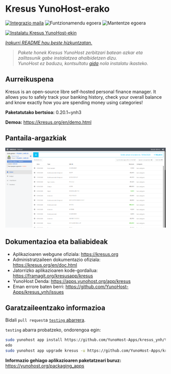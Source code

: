 <!--
Ohart ongi: README hau automatikoki sortu da <https://github.com/YunoHost/apps/tree/master/tools/readme_generator>ri esker
EZ editatu eskuz.
-->

# Kresus YunoHost-erako

[![Integrazio maila](https://dash.yunohost.org/integration/kresus.svg)](https://dash.yunohost.org/appci/app/kresus) ![Funtzionamendu egoera](https://ci-apps.yunohost.org/ci/badges/kresus.status.svg) ![Mantentze egoera](https://ci-apps.yunohost.org/ci/badges/kresus.maintain.svg)

[![Instalatu Kresus YunoHost-ekin](https://install-app.yunohost.org/install-with-yunohost.svg)](https://install-app.yunohost.org/?app=kresus)

*[Irakurri README hau beste hizkuntzatan.](./ALL_README.md)*

> *Pakete honek Kresus YunoHost zerbitzari batean azkar eta zailtasunik gabe instalatzea ahalbidetzen dizu.*  
> *YunoHost ez baduzu, kontsultatu [gida](https://yunohost.org/install) nola instalatu ikasteko.*

## Aurreikuspena

Kresus is an open-source libre self-hosted personal finance manager. It allows you to safely track your banking history, check your overall balance and know exactly how you are spending money using categories!


**Paketatutako bertsioa:** 0.20.1~ynh3

**Demoa:** <https://kresus.org/en/demo.html>

## Pantaila-argazkiak

![Kresus(r)en pantaila-argazkia](./doc/screenshots/screenshot.png)

## Dokumentazioa eta baliabideak

- Aplikazioaren webgune ofiziala: <https://kresus.org>
- Administratzaileen dokumentazio ofiziala: <https://kresus.org/en/doc.html>
- Jatorrizko aplikazioaren kode-gordailua: <https://framagit.org/kresusapp/kresus>
- YunoHost Denda: <https://apps.yunohost.org/app/kresus>
- Eman errore baten berri: <https://github.com/YunoHost-Apps/kresus_ynh/issues>

## Garatzaileentzako informazioa

Bidali `pull request`a [`testing` abarrera](https://github.com/YunoHost-Apps/kresus_ynh/tree/testing).

`testing` abarra probatzeko, ondorengoa egin:

```bash
sudo yunohost app install https://github.com/YunoHost-Apps/kresus_ynh/tree/testing --debug
edo
sudo yunohost app upgrade kresus -u https://github.com/YunoHost-Apps/kresus_ynh/tree/testing --debug
```

**Informazio gehiago aplikazioaren paketatzeari buruz:** <https://yunohost.org/packaging_apps>
